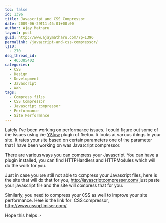 ```yaml
---
toc: false
id: 1396
title: Javascript and CSS Compressor
date: 2009-06-29T11:46:01+00:00
author: Ajay Matharu
layout: post
guid: http://www.ajaymatharu.com/?p=1396
permalink: /javascript-and-css-compressor/
ljID:
  - 270
dsq_thread_id:
  - 465385402
categories:
  - CSS
  - Design
  - Development
  - Javascript
  - Web
tags:
  - Compress files
  - CSS Compressor
  - Javascript compressor
  - Performance
  - Site Performance
---
```

Lately I&#8217;ve been working on performance issues. I could figure out some of the issues using the <a title="YSlow Plugin" href="https://addons.mozilla.org/en-US/firefox/addon/5369" target="_blank">YSlow</a> plugin of firefox. It looks at various things in your site. It rates your site based on certain parameters one of the parameter that I have been working on was Javascript compressor.

There are various ways you can compress your Javascript. You can have a plugin installed, you can find HTTPHandlers and HTTPModules which will do the work for you.

Just in case you are still not able to compress your Javascript files, here is the site that will do that for you, http://javascriptcompressor.com/ just paste your javascript file and the site will compress that for you.

Similarly, you need to compress your CSS as well to improve your site performance. Here is the link for  CSS compressor, http://www.cssoptimiser.com/

Hope this helps <img src="http://www.ajaymatharu.com/wp-includes/images/smilies/simple-smile.png" alt=":-)" class="wp-smiley" style="height: 1em; max-height: 1em;" />
